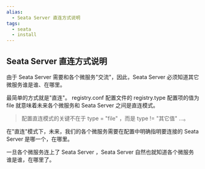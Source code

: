 ```yaml
---
alias: 
  - Seata Server 直连方式说明
tags:
  - seata 
  - install 
---
```


## Seata Server 直连方式说明

由于 Seata Server 需要和各个微服务"交流"，因此，Seata Server 必须知道其它微服务谁是谁、在哪里。

最简单的方式就是"直连"。 registry.conf 配置文件的 registry.type 配置项的值为 file 就意味着未来各个微服务和 Seata Server 之间是直连模式。

> 配置直连模式的关键不在于 type = "file" ，而是 type != "其它值" ...。

在"直连"模式下，未来，我们的各个微服务需要在配置中明确指明要连接的 Seata Server 是哪一个，在哪里。

一旦各个微服务连上了 Seata Server ，Seata Server 自然也就知道各个微服务谁是谁，在哪里了。
